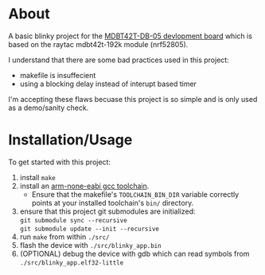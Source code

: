 # About
A basic blinky project for the [MDBT42T-DB-05 devlopment board](
https://www.raytac.com/product/ins.php?index_id=114) which is based on the raytac 
mdbt42t-192k module (nrf52805). 

I understand that there are some bad practices used in this project:
- makefile is insuffecient
- using a blocking delay instead of interupt based timer

I'm accepting these flaws becuase this project is so simple and is only used as a 
demo/sanity check.

# Installation/Usage
To get started with this project:
1. install `make` 
2. install an [arm-none-eabi gcc toolchain](
   https://developer.arm.com/downloads/-/arm-gnu-toolchain-downloads).
    - Ensure that the makefile's `TOOLCHAIN_BIN_DIR` variable correctly points at your 
      installed toolchain's `bin/` directory.
3. ensure that this project git submodules are initialized:  
`git submodule sync --recursive`  
`git submodule update --init --recursive`  
4. run `make` from within `./src/`
5. flash the device with `./src/blinky_app.bin`
6. (OPTIONAL) debug the device with gdb which can read symbols from 
   `./src/blinky_app.elf32-little`
